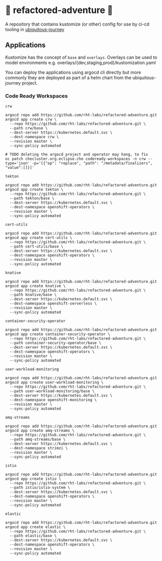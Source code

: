 # 🦀 refactored-adventure 🦀

A repository that contains kustomize (or other) config for use by ci-cd tooling in [ubiquitous-journey](https://github.com/rht-labs/ubiquitous-journey)

## Applications

Kustomize has the concept of `base` and `overlays`. Overlays can be used to model environments e.g. overlays/{dev,staging,prod}/kustomization.yaml

You can deploy the applications using argocd cli directly but more commonly they are deployed as part of a helm chart from the ubiquitous-journey project.

### Code Ready Workspaces

`crw`
```
argocd repo add https://github.com/rht-labs/refactored-adventure.git
argocd app create crw \
  --repo https://github.com/rht-labs/refactored-adventure.git \
  --path crw/base \
  --dest-server https://kubernetes.default.svc \
  --dest-namespace crw \
  --revision master \
  --sync-policy automated

# TODO deleting the argocd project and operator may hang, to fix
oc patch checluster.org.eclipse.che codeready-workspaces -n crw --type='json' -p='[{"op": "replace", "path": "/metadata/finalizers", "value":[]}]'
```

`tekton`
```
argocd repo add https://github.com/rht-labs/refactored-adventure.git
argocd app create tekton \
  --repo https://github.com/rht-labs/refactored-adventure.git \
  --path tekton/base \
  --dest-server https://kubernetes.default.svc \
  --dest-namespace openshift-operators \
  --revision master \
  --sync-policy automated
```

`cert-utils`
```
argocd repo add https://github.com/rht-labs/refactored-adventure.git
argocd app create cert-utils \
  --repo https://github.com/rht-labs/refactored-adventure.git \
  --path cert-utils/base \
  --dest-server https://kubernetes.default.svc \
  --dest-namespace openshift-operators \
  --revision master \
  --sync-policy automated
```

`knative`
```
argocd repo add https://github.com/rht-labs/refactored-adventure.git
argocd app create knative \
  --repo https://github.com/rht-labs/refactored-adventure.git \
  --path knative/base \
  --dest-server https://kubernetes.default.svc \
  --dest-namespace openshift-serverless \
  --revision master \
  --sync-policy automated
```

`container-security-operator`
```
argocd repo add https://github.com/rht-labs/refactored-adventure.git
argocd app create container-security-operator \
  --repo https://github.com/rht-labs/refactored-adventure.git \
  --path container-security-operator/base \
  --dest-server https://kubernetes.default.svc \
  --dest-namespace openshift-operators \
  --revision master \
  --sync-policy automated
```

`user-workload-monitoring`
```
argocd repo add https://github.com/rht-labs/refactored-adventure.git
argocd app create user-workload-monitoring \
  --repo https://github.com/rht-labs/refactored-adventure.git \
  --path user-workload-monitoring/base \
  --dest-server https://kubernetes.default.svc \
  --dest-namespace openshift-monitoring \
  --revision master \
  --sync-policy automated
```

`amq-streams`
```
argocd repo add https://github.com/rht-labs/refactored-adventure.git
argocd app create amq-streams \
  --repo https://github.com/rht-labs/refactored-adventure.git \
  --path amq-streams/base \
  --dest-server https://kubernetes.default.svc \
  --dest-namespace strimzi \
  --revision master \
  --sync-policy automated
```

`istio`
```
argocd repo add https://github.com/rht-labs/refactored-adventure.git
argocd app create istio \
  --repo https://github.com/rht-labs/refactored-adventure.git \
  --path istio/istio-system \
  --dest-server https://kubernetes.default.svc \
  --dest-namespace openshift-operators \
  --revision master \
  --sync-policy automated
```

`elastic`
```
argocd repo add https://github.com/rht-labs/refactored-adventure.git
argocd app create elastic \
  --repo https://github.com/rht-labs/refactored-adventure.git \
  --path elastic/base \
  --dest-server https://kubernetes.default.svc \
  --dest-namespace openshift-operators \
  --revision master \
  --sync-policy automated
```
